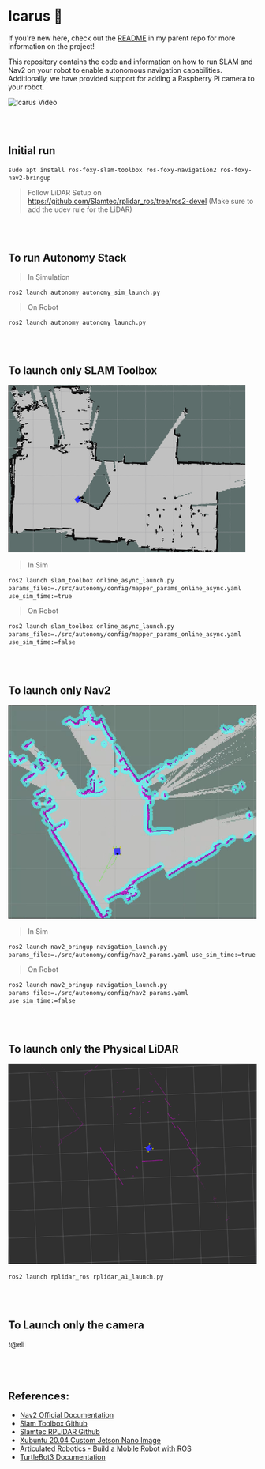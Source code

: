 # Icarus 🪽

If you're new here, check out the [README](https://github.com/steelgit/icarus_pi/tree/master) in my parent repo for more information on the project! 

This repository contains the code and information on how to run SLAM and Nav2 on your robot to enable autonomous navigation capabilities. Additionally, we have provided support for adding a Raspberry Pi camera to your robot.

![Icarus Video](https://github.com/steelgit/icarus_pi/blob/master/docs/Icarus_Video.gif "Video of Icarus Operating Autonomously")

<br />
<br />

## Initial run

    sudo apt install ros-foxy-slam-toolbox ros-foxy-navigation2 ros-foxy-nav2-bringup

>Follow LiDAR Setup on https://github.com/Slamtec/rplidar_ros/tree/ros2-devel (Make sure to add the udev rule for the LiDAR)

<br />
<br />

## To run Autonomy Stack

>In Simulation

    ros2 launch autonomy autonomy_sim_launch.py

>On Robot

    ros2 launch autonomy autonomy_launch.py

<br />
<br />


## To launch only SLAM Toolbox

![Icarus SLAM](Pictures/slam_toolbox_map.png "Icarus SLAM Map")

>In Sim
    
    ros2 launch slam_toolbox online_async_launch.py params_file:=./src/autonomy/config/mapper_params_online_async.yaml use_sim_time:=true

>On Robot

    ros2 launch slam_toolbox online_async_launch.py params_file:=./src/autonomy/config/mapper_params_online_async.yaml use_sim_time:=false

<br />
<br />


## To launch only Nav2

![Icarus NAV2](Pictures/nav2_costmap.png "Icarus Nav2 Costmap")

>In Sim

    ros2 launch nav2_bringup navigation_launch.py params_file:=./src/autonomy/config/nav2_params.yaml use_sim_time:=true

>On Robot

    ros2 launch nav2_bringup navigation_launch.py params_file:=./src/autonomy/config/nav2_params.yaml use_sim_time:=false

<br />
<br />


## To launch only the Physical LiDAR

![Icarus LiDAR Laser Scan](Pictures/laser_scan.png "Icarus Laser Scan")
    
    ros2 launch rplidar_ros rplidar_a1_launch.py

<br />
<br />

## To Launch only the camera

❗@eli

<br />
<br />

## References:

- [Nav2 Official Documentation](https://docs.nav2.org/)
- [Slam Toolbox Github](https://github.com/SteveMacenski/slam_toolbox)
- [Slamtec RPLiDAR Github](https://github.com/Slamtec/rplidar_ros)
- [Xubuntu 20.04 Custom Jetson Nano Image](https://forums.developer.nvidia.com/t/xubuntu-20-04-focal-fossa-l4t-r32-3-1-custom-image-for-the-jetson-nano/121768?page=7)
- [Articulated Robotics - Build a Mobile Robot with ROS](https://articulatedrobotics.xyz/tutorials/mobile-robot/project-overview)
- [TurtleBot3 Documentation](https://emanual.robotis.com/docs/en/platform/turtlebot3/overview/#turtlebot3)
